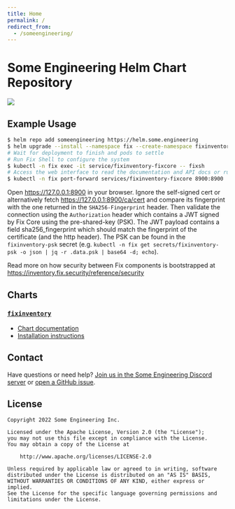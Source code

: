```yaml
---
title: Home
permalink: /
redirect_from:
  - /someengineering/
---
```


# Some Engineering Helm Chart Repository

![](https://user-images.githubusercontent.com/2124094/164599444-448f92f1-7a73-4a86-a377-bc650f10e756.png)

## Example Usage

```bash
$ helm repo add someengineering https://helm.some.engineering
$ helm upgrade --install --namespace fix --create-namespace fixinventory someengineering/fixinventory
# Wait for deployment to finish and pods to settle
# Run Fix Shell to configure the system
$ kubectl -n fix exec -it service/fixinventory-fixcore -- fixsh
# Access the web interface to read the documentation and API docs or run Jupyter notebooks
$ kubectl -n fix port-forward services/fixinventory-fixcore 8900:8900
```
Open https://127.0.0.1:8900 in your browser. Ignore the self-signed cert or alternatively fetch https://127.0.0.1:8900/ca/cert and compare its fingerprint with the one returned in the `SHA256-Fingerprint` header.
Then validate the connection using the `Authorization` header which contains a JWT signed by Fix Core using the pre-shared-key (PSK). The JWT payload contains a field sha256_fingerprint
which should match the fingerprint of the certificate (and the http header). The PSK can be found in the `fixinventory-psk` secret (e.g. `kubectl -n fix get secrets/fixinventory-psk -o json | jq -r .data.psk | base64 -d; echo`).

Read more on how security between Fix components is bootstrapped at https://inventory.fix.security/reference/security

## Charts

### [`fixinventory`](./someengineering/fixinventory/README.md)

- [Chart documentation](./someengineering/fixinventory/README.md)
- [Installation instructions](https://inventory.fix.security)

## Contact

Have questions or need help? [Join us in the Some Engineering Discord server](https://discord.gg/someengineering) or [open a GitHub issue](https://github.com/someengineering/helm-charts/issues/new).

## License

```
Copyright 2022 Some Engineering Inc.

Licensed under the Apache License, Version 2.0 (the "License");
you may not use this file except in compliance with the License.
You may obtain a copy of the License at

    http://www.apache.org/licenses/LICENSE-2.0

Unless required by applicable law or agreed to in writing, software
distributed under the License is distributed on an "AS IS" BASIS,
WITHOUT WARRANTIES OR CONDITIONS OF ANY KIND, either express or implied.
See the License for the specific language governing permissions and
limitations under the License.
```
